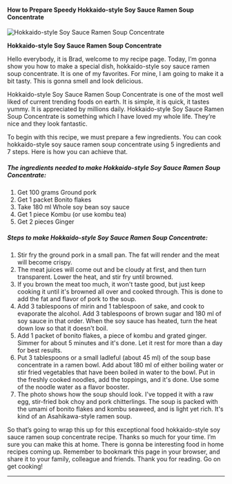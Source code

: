             

#### How to Prepare Speedy Hokkaido-style Soy Sauce Ramen Soup Concentrate

![Hokkaido-style Soy Sauce Ramen Soup Concentrate](https://img-global.cpcdn.com/recipes/5707455934758912/751x532cq70/hokkaido-style-soy-sauce-ramen-soup-concentrate-recipe-main-photo.jpg)

**Hokkaido-style Soy Sauce Ramen Soup Concentrate**

Hello everybody, it is Brad, welcome to my recipe page. Today, I’m gonna show you how to make a special dish, hokkaido-style soy sauce ramen soup concentrate. It is one of my favorites. For mine, I am going to make it a bit tasty. This is gonna smell and look delicious.

Hokkaido-style Soy Sauce Ramen Soup Concentrate is one of the most well liked of current trending foods on earth. It is simple, it is quick, it tastes yummy. It is appreciated by millions daily. Hokkaido-style Soy Sauce Ramen Soup Concentrate is something which I have loved my whole life. They’re nice and they look fantastic.

To begin with this recipe, we must prepare a few ingredients. You can cook hokkaido-style soy sauce ramen soup concentrate using 5 ingredients and 7 steps. Here is how you can achieve that.

##### The ingredients needed to make Hokkaido-style Soy Sauce Ramen Soup Concentrate:

1.  Get 100 grams Ground pork
2.  Get 1 packet Bonito flakes
3.  Take 180 ml Whole soy bean soy sauce
4.  Get 1 piece Kombu (or use kombu tea)
5.  Get 2 pieces Ginger

##### Steps to make Hokkaido-style Soy Sauce Ramen Soup Concentrate:

1.  Stir fry the ground pork in a small pan. The fat will render and the meat will become crispy.
2.  The meat juices will come out and be cloudy at first, and then turn transparent. Lower the heat, and stir fry until browned.
3.  If you brown the meat too much, it won't taste good, but just keep cooking it until it's browned all over and cooked through. This is done to add the fat and flavor of pork to the soup.
4.  Add 3 tablespoons of mirin and 1 tablespoon of sake, and cook to evaporate the alcohol. Add 3 tablespoons of brown sugar and 180 ml of soy sauce in that order. When the soy sauce has heated, turn the heat down low so that it doesn't boil.
5.  Add 1 packet of bonito flakes, a piece of kombu and grated ginger. Simmer for about 5 minutes and it's done. Let it rest for more than a day for best results.
6.  Put 3 tablespoons or a small ladleful (about 45 ml) of the soup base concentrate in a ramen bowl. Add about 180 ml of either boiling water or stir fried vegetables that have been boiled in water to the bowl. Put in the freshly cooked noodles, add the toppings, and it's done. Use some of the noodle water as a flavor booster.
7.  The photo shows how the soup should look. I've topped it with a raw egg, stir-fried bok choy and pork chitterlings. The soup is packed with the umami of bonito flakes and kombu seaweed, and is light yet rich. It's kind of an Asahikawa-style ramen soup.

So that’s going to wrap this up for this exceptional food hokkaido-style soy sauce ramen soup concentrate recipe. Thanks so much for your time. I’m sure you can make this at home. There is gonna be interesting food in home recipes coming up. Remember to bookmark this page in your browser, and share it to your family, colleague and friends. Thank you for reading. Go on get cooking!

* * *